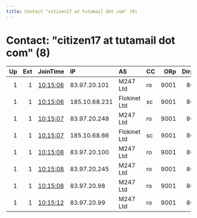 ```yaml
---
title: Contact "citizen17 at tutamail dot com" (8)
---
```


# Contact: "citizen17 at tutamail dot com" (8)

|   Up |   Ext | JoinTime                                                                                            | IP            | AS           | CC   |   ORp |   Dirp | OS    | Version   | Nickname   |   eFamMembers |
|-----:|------:|:----------------------------------------------------------------------------------------------------|:--------------|:-------------|:-----|------:|-------:|:------|:----------|:-----------|--------------:|
|    1 |     1 | [10:15:06](https://metrics.torproject.org/rs.html#details/234E86C5BE039617697D5D78ED4E1BB811DF4A63) | 83.97.20.101  | M247 Ltd     | ro   |  9001 |     80 | Linux | 0.4.3.6   | citizen17  |             1 |
|    1 |     1 | [10:15:06](https://metrics.torproject.org/rs.html#details/D37318440E1A94D1C2055A43B536ECC9406994CD) | 185.10.68.231 | Flokinet Ltd | sc   |  9001 |     80 | Linux | 0.4.3.6   | citizen17  |             1 |
|    1 |     1 | [10:15:07](https://metrics.torproject.org/rs.html#details/5B6F8535D0DFB1C26FE54E15FA3C82D8D8AB380B) | 83.97.20.248  | M247 Ltd     | ro   |  9001 |     80 | Linux | 0.4.3.6   | citizen17  |             1 |
|    1 |     1 | [10:15:07](https://metrics.torproject.org/rs.html#details/A959D9E66BA7366915F4C1C08980398D824C7D6A) | 185.10.68.66  | Flokinet Ltd | sc   |  9001 |     80 | Linux | 0.4.3.6   | citizen17  |             1 |
|    1 |     1 | [10:15:08](https://metrics.torproject.org/rs.html#details/271C445DEAA2E0DB1E740CDBC61D77BA9133155B) | 83.97.20.100  | M247 Ltd     | ro   |  9001 |     80 | Linux | 0.4.3.6   | citizen17  |             1 |
|    1 |     1 | [10:15:08](https://metrics.torproject.org/rs.html#details/53887FD502CE6CF4FE10592D1D74D9480251AF1E) | 83.97.20.245  | M247 Ltd     | ro   |  9001 |     80 | Linux | 0.4.3.6   | citizen17  |             1 |
|    1 |     1 | [10:15:08](https://metrics.torproject.org/rs.html#details/D0FD0C8A33CF12BA912BC0B2A17A2D5D56418C39) | 83.97.20.98   | M247 Ltd     | ro   |  9001 |     80 | Linux | 0.4.3.6   | citizen17  |             1 |
|    1 |     1 | [10:15:12](https://metrics.torproject.org/rs.html#details/16627D07DEF8F4E59995D6D8FA71E9B0B70CB76C) | 83.97.20.99   | M247 Ltd     | ro   |  9001 |     80 | Linux | 0.4.3.6   | citizen17  |             1 |
